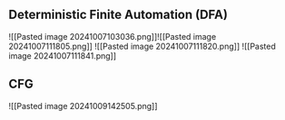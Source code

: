 ## Deterministic Finite Automation (DFA)
![[Pasted image 20241007103036.png]]![[Pasted image 20241007111805.png]]
![[Pasted image 20241007111820.png]]
![[Pasted image 20241007111841.png]]


## CFG
![[Pasted image 20241009142505.png]]
